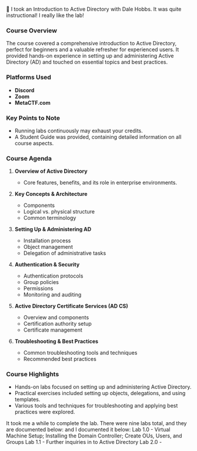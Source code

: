 🐘 I took an Introduction to Active Directory with Dale Hobbs.  It was quite instructional!  I really like the lab!
### Course Overview

The course covered a comprehensive introduction to Active Directory, perfect for beginners and a valuable refresher for experienced users. It provided hands-on experience in setting up and administering Active Directory (AD) and touched on essential topics and best practices.

### Platforms Used
- **Discord**
- **Zoom**
- **MetaCTF.com**

### Key Points to Note
- Running labs continuously may exhaust your credits.
- A Student Guide was provided, containing detailed information on all course aspects.

### Course Agenda
1. **Overview of Active Directory**
   - Core features, benefits, and its role in enterprise environments.
   
2. **Key Concepts & Architecture**
   - Components
   - Logical vs. physical structure
   - Common terminology

3. **Setting Up & Administering AD**
   - Installation process
   - Object management
   - Delegation of administrative tasks

4. **Authentication & Security**
   - Authentication protocols
   - Group policies
   - Permissions
   - Monitoring and auditing

5. **Active Directory Certificate Services (AD CS)**
   - Overview and components
   - Certification authority setup
   - Certificate management

6. **Troubleshooting & Best Practices**
   - Common troubleshooting tools and techniques
   - Recommended best practices

### Course Highlights
- Hands-on labs focused on setting up and administering Active Directory.
- Practical exercises included setting up objects, delegations, and using templates.
- Various tools and techniques for troubleshooting and applying best practices were explored.

It took me a while to complete the lab.  There were nine labs total, and they are documented below: and I documented it below:
Lab 1.0 - Virtual Machine Setup; Installing the Domain Controller; Create OUs, Users, and Groups
Lab 1.1 - Further inquiries in to Active Directory
Lab 2.0 - 
